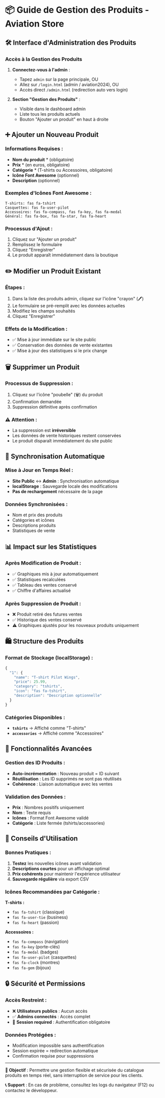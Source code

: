 # 📦 Guide de Gestion des Produits - Aviation Store

## 🛠️ Interface d'Administration des Produits

### Accès à la Gestion des Produits

1. **Connectez-vous à l'admin** :
   - Tapez `admin` sur la page principale, OU
   - Allez sur `/login.html` (admin / aviation2024), OU  
   - Accès direct `/admin.html` (redirection auto vers login)

2. **Section "Gestion des Produits"** :
   - Visible dans le dashboard admin
   - Liste tous les produits actuels
   - Bouton "Ajouter un produit" en haut à droite

## ➕ Ajouter un Nouveau Produit

### Informations Requises :
- **Nom du produit** * (obligatoire)
- **Prix** * (en euros, obligatoire)
- **Catégorie** * (T-shirts ou Accessoires, obligatoire)
- **Icône Font Awesome** (optionnel)
- **Description** (optionnel)

### Exemples d'Icônes Font Awesome :
```
T-shirts: fas fa-tshirt
Casquettes: fas fa-user-pilot
Accessoires: fas fa-compass, fas fa-key, fas fa-medal
Général: fas fa-box, fas fa-star, fas fa-heart
```

### Processus d'Ajout :
1. Cliquez sur "Ajouter un produit"
2. Remplissez le formulaire
3. Cliquez "Enregistrer"
4. Le produit apparaît immédiatement dans la boutique

## ✏️ Modifier un Produit Existant

### Étapes :
1. Dans la liste des produits admin, cliquez sur l'icône "crayon" (🖊️)
2. Le formulaire se pré-remplit avec les données actuelles
3. Modifiez les champs souhaités
4. Cliquez "Enregistrer"

### Effets de la Modification :
- ✅ Mise à jour immédiate sur le site public
- ✅ Conservation des données de vente existantes
- ✅ Mise à jour des statistiques si le prix change

## 🗑️ Supprimer un Produit

### Processus de Suppression :
1. Cliquez sur l'icône "poubelle" (🗑️) du produit
2. Confirmation demandée
3. Suppression définitive après confirmation

### ⚠️ Attention :
- La suppression est **irréversible**
- Les données de vente historiques restent conservées
- Le produit disparaît immédiatement du site public

## 🔄 Synchronisation Automatique

### Mise à Jour en Temps Réel :
- **Site Public** ↔️ **Admin** : Synchronisation automatique
- **localStorage** : Sauvegarde locale des modifications
- **Pas de rechargement** nécessaire de la page

### Données Synchronisées :
- Nom et prix des produits
- Catégories et icônes
- Descriptions produits
- Statistiques de vente

## 📊 Impact sur les Statistiques

### Après Modification de Produit :
- ✅ Graphiques mis à jour automatiquement
- ✅ Statistiques recalculées
- ✅ Tableau des ventes conservé
- ✅ Chiffre d'affaires actualisé

### Après Suppression de Produit :
- ❌ Produit retiré des futures ventes
- ✅ Historique des ventes conservé
- ⚠️ Graphiques ajustés pour les nouveaux produits uniquement

## 🛍️ Structure des Produits

### Format de Stockage (localStorage) :
```javascript
{
  "1": {
    "name": "T-shirt Pilot Wings",
    "price": 25.99,
    "category": "tshirts",
    "icon": "fas fa-tshirt",
    "description": "Description optionnelle"
  }
}
```

### Catégories Disponibles :
- **`tshirts`** → Affiché comme "T-shirts"
- **`accessories`** → Affiché comme "Accessoires"

## 🔧 Fonctionnalités Avancées

### Gestion des ID Produits :
- **Auto-incrémentation** : Nouveau produit = ID suivant
- **Réutilisation** : Les ID supprimés ne sont pas réutilisés
- **Cohérence** : Liaison automatique avec les ventes

### Validation des Données :
- **Prix** : Nombres positifs uniquement
- **Nom** : Texte requis
- **Icônes** : Format Font Awesome validé
- **Catégorie** : Liste fermée (tshirts/accessories)

## 🚀 Conseils d'Utilisation

### Bonnes Pratiques :
1. **Testez** les nouvelles icônes avant validation
2. **Descriptions courtes** pour un affichage optimal  
3. **Prix cohérents** pour maintenir l'expérience utilisateur
4. **Sauvegarde régulière** via export CSV

### Icônes Recommandées par Catégorie :

**T-shirts :**
- `fas fa-tshirt` (classique)
- `fas fa-user-tie` (business)
- `fas fa-heart` (passion)

**Accessoires :**
- `fas fa-compass` (navigation)
- `fas fa-key` (porte-clés)
- `fas fa-medal` (badges)
- `fas fa-user-pilot` (casquettes)
- `fas fa-clock` (montres)
- `fas fa-gem` (bijoux)

## 🔒 Sécurité et Permissions

### Accès Restreint :
- ❌ **Utilisateurs publics** : Aucun accès
- ✅ **Admins connectés** : Accès complet
- 🔐 **Session required** : Authentification obligatoire

### Données Protégées :
- Modification impossible sans authentification
- Session expirée = redirection automatique
- Confirmation requise pour suppressions

---

**🎯 Objectif** : Permettre une gestion flexible et sécurisée du catalogue produits en temps réel, sans interruption de service pour les clients.

**📞 Support** : En cas de problème, consultez les logs du navigateur (F12) ou contactez le développeur.
